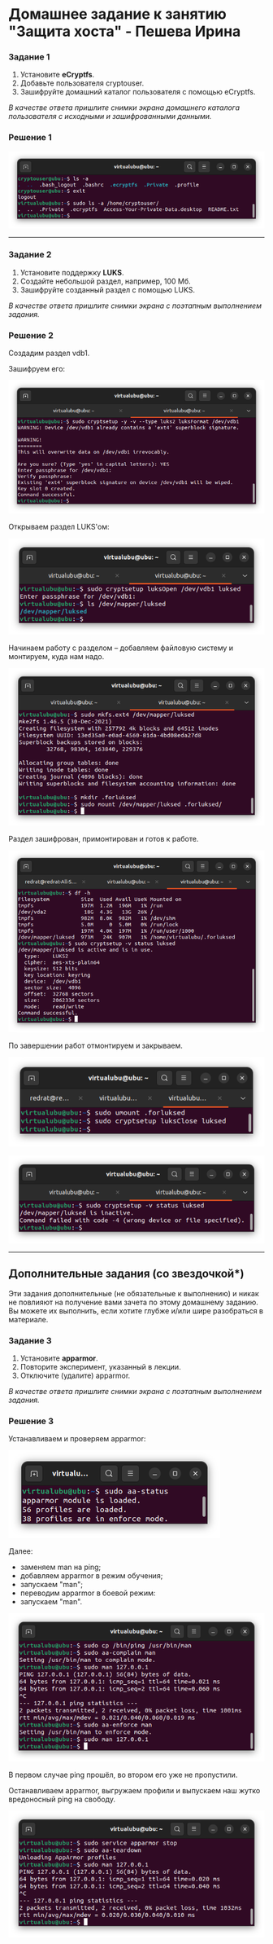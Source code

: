 # Домашнее задание к занятию "Защита хоста" - Пешева Ирина


### Задание 1

1. Установите **eCryptfs**.
2. Добавьте пользователя cryptouser.
3. Зашифруйте домашний каталог пользователя с помощью eCryptfs.


*В качестве ответа  пришлите снимки экрана домашнего каталога пользователя с исходными и зашифрованными данными.*  

### Решение 1

![Alt text](img/13.2.1.png)

---
### Задание 2

1. Установите поддержку **LUKS**.
2. Создайте небольшой раздел, например, 100 Мб.
3. Зашифруйте созданный раздел с помощью LUKS.

*В качестве ответа пришлите снимки экрана с поэтапным выполнением задания.*

### Решение 2

Создадим раздел vdb1.

Зашифруем его:

![Alt text](img/13.2.2.1.png)

Открываем раздел LUKS'ом:

![Alt text](img/13.2.2.2.png)

Начинаем работу с разделом – добавляем файловую систему и монтируем, куда нам надо.

![Alt text](img/13.2.2.3.png)

Раздел зашифрован, примонтирован и готов к работе.

![Alt text](img/13.2.2.4.png)

По завершении работ отмонтируем и закрываем.

![Alt text](img/13.2.2.5.png)

![Alt text](img/13.2.2.6.png)

---

## Дополнительные задания (со звездочкой*)

Эти задания дополнительные (не обязательные к выполнению) и никак не повлияют на получение вами зачета по этому домашнему заданию. Вы можете их выполнить, если хотите глубже и/или шире разобраться в материале.

### Задание 3

1. Установите **apparmor**.
2. Повторите эксперимент, указанный в лекции.
3. Отключите (удалите) apparmor.


*В качестве ответа пришлите снимки экрана с поэтапным выполнением задания.*

### Решение 3

Устанавливаем и проверяем apparmor:

![Alt text](img/13.2.3.1.png)

Далее:
* заменяем man на ping;
* добавляем apparmor в режим обучения;
* запускаем "man";
* переводим apparmor в боевой режим:
* запускаем "man".

![Alt text](img/13.2.3.2.png)

В первом случае ping прошёл, во втором его уже не пропустили.

Останавливаем apparmor, выгружаем профили и выпускаем наш жутко вредоносный ping на свободу.

![Alt text](img/13.2.3.3.png)
